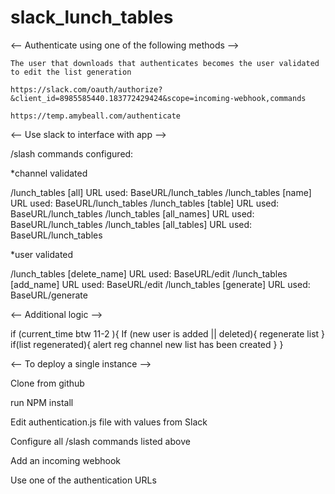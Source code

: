 # slack_lunch_tables

<-- Authenticate using one of the following methods -->

	The user that downloads that authenticates becomes the user validated to edit the list generation
	
	https://slack.com/oauth/authorize?&client_id=8985585440.183772429424&scope=incoming-webhook,commands

	https://temp.amybeall.com/authenticate

<-- Use slack to interface with app -->

/slash commands configured:

*channel validated

/lunch_tables [all]
	URL used: BaseURL/lunch_tables
/lunch_tables [name]
	URL used: BaseURL/lunch_tables
/lunch_tables [table]
	URL used: BaseURL/lunch_tables
/lunch_tables [all_names]
	URL used: BaseURL/lunch_tables
/lunch_tables [all_tables]
	URL used: BaseURL/lunch_tables

*user validated

/lunch_tables [delete_name]
	URL used: BaseURL/edit
/lunch_tables [add_name]
	URL used: BaseURL/edit
/lunch_tables [generate]
	URL used: BaseURL/generate
	
<-- Additional logic -->

if (current_time btw 11-2 ){
	If (new user is added || deleted){
		regenerate list
	}
	if(list regenerated){
		alert reg channel new list has been created
	}
}	

<-- To deploy a single instance -->

Clone from github

run NPM install

Edit authentication.js file with values from Slack

Configure all /slash commands listed above

Add an incoming webhook	

Use one of the authentication URLs